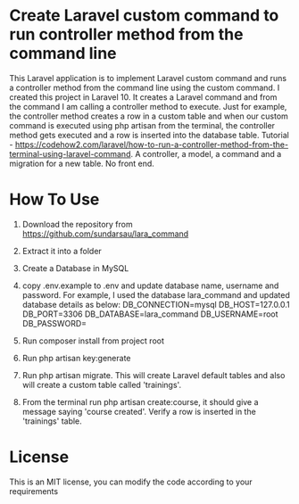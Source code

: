 # Create Laravel custom command to run controller method from the command line

This Laravel application is to implement Laravel custom command and runs a controller method from the command line using the custom command. I created this project in Laravel 10. It creates a Laravel command and from the command I am calling a controller method to execute. Just for example, the controller method creates a row in a custom table and when our custom command is executed using php artisan from the terminal, the controller method gets executed and a row is inserted into the database table. Tutorial - https://codehow2.com/laravel/how-to-run-a-controller-method-from-the-terminal-using-laravel-command.
A controller, a model, a command and a migration for a new table. No front end. 

# How To Use

1) Download the repository from https://github.com/sundarsau/lara_command
2) Extract it into a folder
3) Create a Database in MySQL
4) copy .env.example to .env and update database name, username and password. For example, I used the database lara_command and updated database details as below:
    DB_CONNECTION=mysql
    DB_HOST=127.0.0.1
    DB_PORT=3306
    DB_DATABASE=lara_command
    DB_USERNAME=root
    DB_PASSWORD=

5) Run composer install from project root
6) Run php artisan key:generate
7) Run php artisan migrate. This will create Laravel default tables and also will create a custom table called 'trainings'. 
8) From the terminal run php artisan create:course, it should give a message saying 'course created'. Verify a row is inserted in the 'trainings' table.



# License
This is an MIT license, you can modify the code according to your requirements
